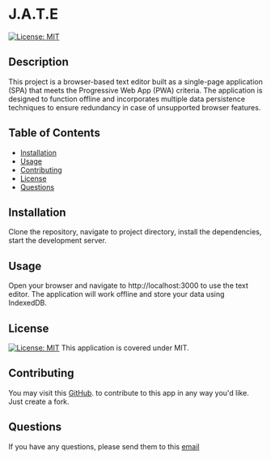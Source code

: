 # J.A.T.E
  [![License: MIT](https://img.shields.io/badge/License-MIT-yellow.svg)](https://opensource.org/licenses/MIT)
  ## Description
  This project is a browser-based text editor built as a single-page application (SPA) that meets the Progressive Web App (PWA) criteria. The application is designed to function offline and incorporates multiple data persistence techniques to ensure redundancy in case of unsupported browser features.
  ## Table of Contents
  * [Installation](#installation)
  * [Usage](#usage)
  * [Contributing](#contributing)
  * [License](#license)
  * [Questions](#questions)
  ## Installation
  Clone the repository, navigate to project directory, install the dependencies, start the development server.
  ## Usage
  Open your browser and navigate to http://localhost:3000 to use the text editor. The application will work offline and store your data using IndexedDB.
  ## License
  [![License: MIT](https://img.shields.io/badge/License-MIT-yellow.svg)](https://opensource.org/licenses/MIT)
  This application is covered under MIT.
  ## Contributing
  You may visit this [GitHub](https://github.com/AlexHappel). to contribute to this app in any way you'd like. Just create a fork.
  ## Questions
  If you have any questions, please send them to this [email](mailto:Alex.Happel90@gmail.com)
